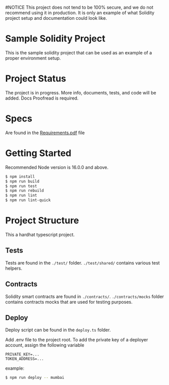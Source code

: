 #NOTICE
This project does not tend to be 100% secure, and we do not recommend using it in production.
It is only an example of what Solidity project setup and documentation could look like.

# Sample Solidity Project
This is the sample solidity project that can be used as an example of a proper environment setup.

# Project Status
The project is in progress. More info, documents, tests, and code will be added. Docs Proofread is required.

# Specs

Are found in the [Requirements.pdf](./docs/Requirements.pdf) file

# Getting Started
Recommended Node version is 16.0.0 and above.

```bash
$ npm install
$ npm run build
$ npm run test
$ npm run rebuild
$ npm run lint
$ npm run lint-quick
```

# Project Structure
This a hardhat typescript project.

## Tests

Tests are found in the `./test/` folder. `./test/shared/` contains various test helpers.

## Contracts

Solidity smart contracts are found in `./contracts/`.
`./contracts/mocks` folder contains contracts mocks that are used for testing purposes.

## Deploy
Deploy script can be found in the `deploy.ts` folder.

Add .env file to the project root.
To add the private key of a deployer account, assign the following variable
```
PRIVATE_KEY=...
TOKEN_ADDRESS=...
```
example:
```bash
$ npm run deploy -- mumbai
```

